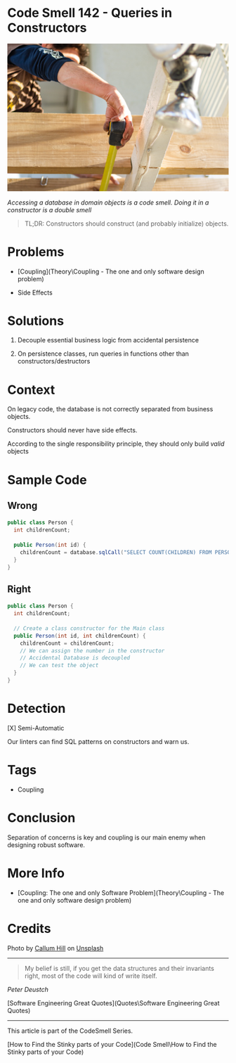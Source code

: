 # Code Smell 142 - Queries in Constructors

![Code Smell 142 - Queries in Constructors](callum-hill-NGGkGzslIaM-unsplash.jpg)

*Accessing a database in domain objects is a code smell. Doing it in a constructor is a double smell*

> TL;DR: Constructors should construct (and probably initialize) objects.

# Problems

- [Coupling](Theory\Coupling - The one and only software design problem)

- Side Effects

# Solutions

1. Decouple essential business logic from accidental persistence

2. On persistence classes, run queries in functions other than constructors/destructors

# Context

On legacy code, the database is not correctly separated from business objects.

Constructors should never have side effects.

According to the single responsibility principle, they should only build *valid* objects

# Sample Code

## Wrong

[Gist Url]: # (https://gist.github.com/mcsee/5125008158d94d51b27e8687bbbbf812)
```java
public class Person {
  int childrenCount; 

  public Person(int id) {
    childrenCount = database.sqlCall("SELECT COUNT(CHILDREN) FROM PERSON WHERE ID = " . id); 
  }
}
```

## Right

[Gist Url]: # (https://gist.github.com/mcsee/a84b6d71034c47c1f95590d74bd2126d)
```java
public class Person {
  int childrenCount; 

  // Create a class constructor for the Main class
  public Person(int id, int childrenCount) {
    childrenCount = childrenCount; 
    // We can assign the number in the constructor
    // Accidental Database is decoupled
    // We can test the object
  }
}
```

# Detection

[X] Semi-Automatic 

Our linters can find SQL patterns on constructors and warn us.

# Tags

- Coupling

# Conclusion

Separation of concerns is key and coupling is our main enemy when designing robust software.

# More Info

- [Coupling: The one and only Software Problem](Theory\Coupling - The one and only software design problem)

# Credits

<span>Photo by [Callum Hill](https://unsplash.com/@inkyhills) on [Unsplash](https://unsplash.com/s/photos/no)</span>

* * *

> My belief is still, if you get the data structures and their invariants right, most of the code will kind of write itself.

_Peter Deustch_
 
[Software Engineering Great Quotes](Quotes\Software Engineering Great Quotes)

* * *

This article is part of the CodeSmell Series.

[How to Find the Stinky parts of your Code](Code Smell\How to Find the Stinky parts of your Code)